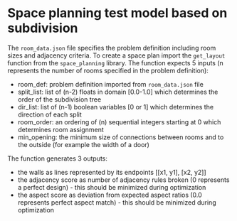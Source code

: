 # Space planning test model based on subdivision

The `room_data.json` file specifies the problem definition including room sizes and adjacency criteria. To create a space plan import the `get_layout` function from the `space_planning` library. The function expects 5 inputs (n represents the number of rooms specified in the problem definition):

- room_def: problem definition imported from `room_data.json` file
- split_list: list of (n-2) floats in domain [0.0-1.0] which determines the order of the subdivision tree
- dir_list: list of (n-1) boolean variables [0 or 1] which determines the direction of each split
- room_order: an ordering of (n) sequential integers starting at 0 which determines room assignment
- min_opening: the minimum size of connections between rooms and to the outside (for example the width of a door)

The function generates 3 outputs:

- the walls as lines represented by its endpoints [[x1, y1], [x2, y2]]
- the adjacency score as number of adjacency rules broken (0 represents a perfect design) - this should be minimized during optimization
- the aspect score as deviation from expected aspect ratios (0.0 represents perfect aspect match) - this should be minimized during optimization
